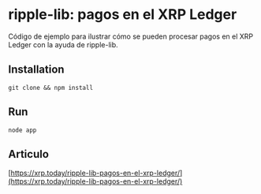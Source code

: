 ripple-lib: pagos en el XRP Ledger
=========

Código de ejemplo para ilustrar cómo se pueden procesar pagos en el XRP Ledger con la ayuda de ripple-lib.

## Installation

  `git clone && npm install`

## Run

  `node app`

## Articulo

  [https://xrp.today/ripple-lib-pagos-en-el-xrp-ledger/](https://xrp.today/ripple-lib-pagos-en-el-xrp-ledger/)